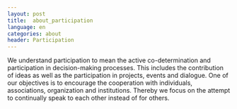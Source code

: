 ```yaml
---
layout: post
title:  about_participation
language: en
categories: about
header: Participation
---
```


We understand participation to mean the active co-determination and participation in decision-making processes. This includes the contribution of ideas as well as the participation in projects, events and dialogue. One of our objectives is to encourage the cooperation with individuals, associations, organization and institutions. Thereby we focus on the attempt to continually speak to each other instead of for others. 

